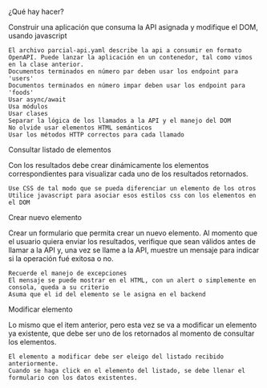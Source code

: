 ¿Qué hay hacer?

Construir una aplicación que consuma la API asignada y modifique el DOM, usando javascript

    El archivo parcial-api.yaml describe la api a consumir en formato OpenAPI. Puede lanzar la aplicación en un contenedor, tal como vimos en la clase anterior.
    Documentos terminados en número par deben usar los endpoint para 'users'
    Documentos terminados en número impar deben usar los endpoint para 'foods'
    Usar async/await
    Usa módulos
    Usar clases
    Separar la lógica de los llamados a la API y el manejo del DOM
    No olvide usar elementos HTML semánticos
    Usar los métodos HTTP correctos para cada llamado

Consultar listado de elementos

Con los resultados debe crear dinámicamente los elementos correspondientes para visualizar cada uno de los resultados retornados.

    Use CSS de tal modo que se pueda diferenciar un elemento de los otros
    Utilice javascript para asociar esos estilos css con los elementos en el DOM

Crear nuevo elemento

Crear un formulario que permita crear un nuevo elemento. Al momento que el usuario quiera enviar los resultados, verifique que sean válidos antes de llamar a la API y, una vez se llame a la API, muestre un mensaje para indicar si la operación fué exitosa o no.

    Recuerde el manejo de excepciones
    El mensaje se puede mostrar en el HTML, con un alert o simplemente en consola, queda a su criterio
    Asuma que el id del elemento se le asigna en el backend

Modificar elemento

Lo mismo que el item anterior, pero esta vez se va a modificar un elemento ya existente, que debe ser uno de los retornados al momento de consultar los elementos.

    El elemento a modificar debe ser eleigo del listado recibido anteriormente.
    Cuando se haga click en el elemento del listado, se debe llenar el formulario con los datos existentes.

